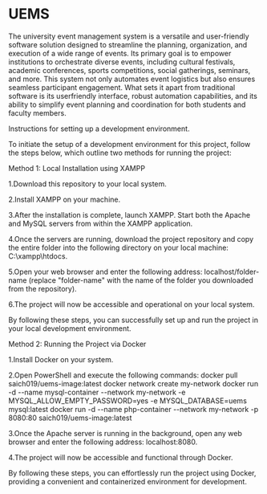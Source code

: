 # UEMS

The university event management system is a versatile and user-friendly software solution designed to streamline the planning, organization, and execution of a wide range of events. Its primary goal is to empower institutions to orchestrate diverse events, including cultural festivals, academic conferences, sports competitions, social gatherings, seminars, and more. This system not only automates event logistics but also ensures seamless participant engagement. What sets it apart from traditional software is its userfriendly interface, robust automation capabilities, and its ability to simplify event planning and coordination for both students and faculty members.

Instructions for setting up a development environment.

To initiate the setup of a development environment for this project, follow the steps below, which outline two methods for running the project:

Method 1: Local Installation using XAMPP

1.Download this repository to your local system.

2.Install XAMPP on your machine.

3.After the installation is complete, launch XAMPP. Start both the Apache and MySQL servers from within the XAMPP application.

4.Once the servers are running, download the project repository and copy the entire folder into the following directory on your local machine: C:\xampp\htdocs\.

5.Open your web browser and enter the following address: localhost/folder-name (replace "folder-name" with the name of the folder you downloaded from the repository).

6.The project will now be accessible and operational on your local system.

By following these steps, you can successfully set up and run the project in your local development environment.

Method 2: Running the Project via Docker

1.Install Docker on your system.

2.Open PowerShell and execute the following commands:
docker pull saich019/uems-image:latest
docker network create my-network
docker run -d --name mysql-container --network my-network -e MYSQL_ALLOW_EMPTY_PASSWORD=yes -e MYSQL_DATABASE=uems mysql:latest
docker run -d --name php-container --network my-network -p 8080:80 saich019/uems-image:latest

3.Once the Apache server is running in the background, open any web browser and enter the following address: localhost:8080.

4.The project will now be accessible and functional through Docker.

By following these steps, you can effortlessly run the project using Docker, providing a convenient and containerized environment for development.